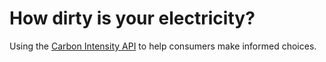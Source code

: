 # How dirty is your electricity?

Using the [Carbon Intensity API](https://api.carbonintensity.org.uk) to help consumers make informed choices.